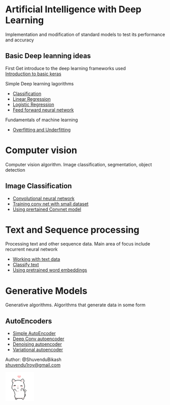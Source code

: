 # Artificial Intelligence with Deep Learning
Implementation and modification of standard models to test its performance and accuracy


## Basic Deep leanning ideas
First Get introduce to the deep learning frameworks used<br/>
[Introduction to basic keras](basics/keras_basics.py)

Simple Deep learning lagorithms<br/>
- [Classification](classification)
- [Linear Regression](linear_regression)
- [Logistic Regression](logistic_regression)
- [Feed forward neural network](feedforward_neural_network)

Fundamentals of machine learning<br/>
- [Overfitting and Underfitting](fundamentals_of_machine_learning/Overfitting_and_Underfitting.ipynb)

# Computer vision
Computer vision algorithm. Image classification, segmentation, object detection
## Image Classification
- [Convolutional neural network](convolutional_neural_network)
- [Training conv net with small dataset](convolutional_neural_network/Training_convnet_on_small_dataset.ipynb)
- [Using prertained Convnet model](convolutional_neural_network/Using_pretrained_convnet.ipynb)

# Text and Sequence processing
Processing text and other sequence data. Main area of focus include recurrent neural network
- [Working with text data](text_and_sequence/Working_with_text_data.ipynb)
- [Classify text](text_and_sequence/Movie_review_classifier.ipynb)
- [Using pretrained word embeddings](text_and_sequence/using_pretrained_word_embedding.ipynb)

# Generative Models
Generative algorithms. Algorithms that generate data in some form
## AutoEncoders
- [Simple AutoEncoder](auto_encoder/simple_autoencoder)
- [Deep Conv autoencoder](auto_encoder/deep_convolutional_autoencoder)
- [Denoising autoencoder](auto_encoder/denoising_autoencoder)
- [Variational autoencoder](auto_encoder/variational_autoencoders)

Author: @ShuvenduBikash <br>
shuvendu1roy@gmail.com

![](image/dancing_cat.gif)
